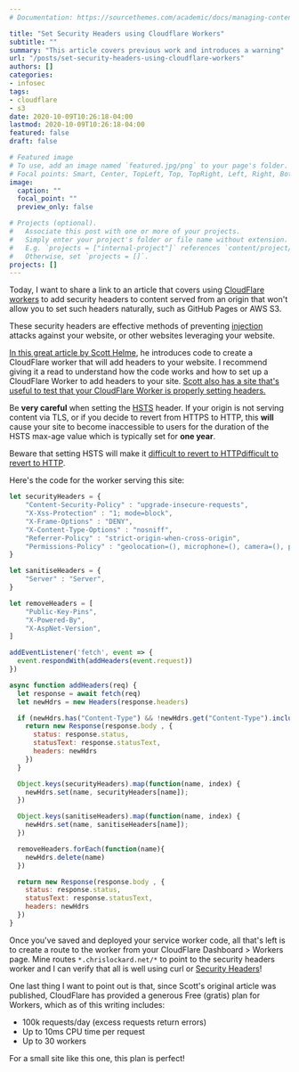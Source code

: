 ```yaml
---
# Documentation: https://sourcethemes.com/academic/docs/managing-content/

title: "Set Security Headers using Cloudflare Workers"
subtitle: ""
summary: "This article covers previous work and introduces a warning"
url: "/posts/set-security-headers-using-cloudflare-workers"
authors: []
categories:
- infosec
tags:
- cloudflare
- s3
date: 2020-10-09T10:26:18-04:00
lastmod: 2020-10-09T10:26:18-04:00
featured: false
draft: false

# Featured image
# To use, add an image named `featured.jpg/png` to your page's folder.
# Focal points: Smart, Center, TopLeft, Top, TopRight, Left, Right, BottomLeft, Bottom, BottomRight.
image:
  caption: ""
  focal_point: ""
  preview_only: false

# Projects (optional).
#   Associate this post with one or more of your projects.
#   Simply enter your project's folder or file name without extension.
#   E.g. `projects = ["internal-project"]` references `content/project/deep-learning/index.md`.
#   Otherwise, set `projects = []`.
projects: []
---
```


Today, I want to share a link to an article that covers using [CloudFlare
workers][cfworkers] to add security headers to content served from an origin
that won't allow you to set such headers naturally, such as GitHub Pages or AWS
S3.

These security headers are effective methods of preventing
[injection][owasp-injection] attacks against your website, or other websites
leveraging your website. 

[In this great article by Scott Helme][helme], he introduces code to create a
CloudFlare worker that will add headers to your website. I recommend giving it a
read to understand how the code works and how to set up a CloudFlare Worker to
add headers to your site. [Scott also has a site that's useful to test that your
CloudFlare Worker is properly setting headers.][secheaders]


Be __very careful__ when setting the
[HSTS](https://developer.mozilla.org/en-US/docs/Web/HTTP/Headers/Strict-Transport-Security)
header. If your origin is not serving content via TLS, or if you decide to
revert from HTTPS to HTTP, this __will__ cause your site to become inaccessible
to users for the duration of the HSTS max-age value which is typically set for
__one year__.


Beware that setting HSTS will make it [difficult to revert to
HTTP][reverthsts][difficult to revert to HTTP][reverthsts].

Here's the code for the worker serving this site:

```javascript
let securityHeaders = {
    "Content-Security-Policy" : "upgrade-insecure-requests",
    "X-Xss-Protection" : "1; mode=block",
    "X-Frame-Options" : "DENY",
    "X-Content-Type-Options" : "nosniff",
    "Referrer-Policy" : "strict-origin-when-cross-origin",
    "Permissions-Policy" : "geolocation=(), microphone=(), camera=(), payment=()",
}

let sanitiseHeaders = {
    "Server" : "Server",
}

let removeHeaders = [
    "Public-Key-Pins",
    "X-Powered-By",
    "X-AspNet-Version",
]

addEventListener('fetch', event => {
  event.respondWith(addHeaders(event.request))
})

async function addHeaders(req) {
  let response = await fetch(req)
  let newHdrs = new Headers(response.headers)

  if (newHdrs.has("Content-Type") && !newHdrs.get("Content-Type").includes("text/html")) {
    return new Response(response.body , {
      status: response.status,
      statusText: response.statusText,
      headers: newHdrs
    })
  }

  Object.keys(securityHeaders).map(function(name, index) {
    newHdrs.set(name, securityHeaders[name]);
  })

  Object.keys(sanitiseHeaders).map(function(name, index) {
    newHdrs.set(name, sanitiseHeaders[name]);
  })

  removeHeaders.forEach(function(name){
    newHdrs.delete(name)
  })

  return new Response(response.body , {
    status: response.status,
    statusText: response.statusText,
    headers: newHdrs
  })
}
```

Once you've saved and deployed your service worker code, all that's left is to
create a route to the worker from your CloudFlare Dashboard > Workers page. Mine
routes `*.chrislockard.net/*` to point to the security headers worker and I can
verify that all is well using curl or [Security Headers][secheaders]! 

One last thing I want to point out is that, since Scott's original article was
published, CloudFlare has provided a generous Free (gratis) plan for Workers,
which as of this writing includes:

* 100k requests/day (excess requests return errors)
* Up to 10ms CPU time per request
* Up to 30 workers

For a small site like this one, this plan is perfect!

[cfworkers]: https://workers.cloudflare.com/ 
[owasp-injection]: https://owasp.org/www-project-top-ten/2017/A1_2017-Injection
[helme]: https://scotthelme.co.uk/security-headers-cloudflare-worker/
[reverthsts]: https://serverfault.com/questions/811346/ive-switched-back-from-https-to-http-now-the-page-doesnt-load-in-chrome/811376#811376
[secheaders]: https://securityheaders.com/
[hsts]: https://developer.mozilla.org/en-US/docs/Web/HTTP/Headers/Strict-Transport-Security
